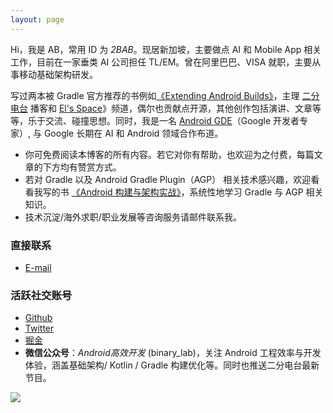 ```yaml
---
layout: page
---
```


Hi，我是 AB，常用 ID 为 *2BAB*。现居新加坡，主要做点 AI 和 Mobile App 相关工作，目前在一家垂类 AI 公司担任 TL/EM。曾在阿里巴巴、VISA 就职，主要从事移动基础架构研发。

写过两本被 Gradle 官方推荐的书例如[《Extending Android Builds》](/zh/book)，主理 [二分电台](https://binary.2bab.me/) 播客和 [El's Space](https://space.bilibili.com/7711168)》频道，偶尔也贡献点开源，其他创作包括演讲、文章等等，乐于交流、碰撞思想。同时，我是一名 [Android GDE](https://developers.google.com/community/experts/directory?text=El%20Zhang)（Google 开发者专家）, 与 Google 长期在 AI 和 Android 领域合作布道。

- 你可免费阅读本博客的所有内容。若它对你有帮助，也欢迎为之付费，每篇文章的下方均有赞赏方式。
- 若对 Gradle 以及 Android Gradle Plugin（AGP） 相关技术感兴趣，欢迎看看我写的书 [《Android 构建与架构实战》](/zh/book)，系统性地学习 Gradle 与 AGP 相关知识。
- 技术沉淀/海外求职/职业发展等咨询服务请邮件联系我。


### 直接联系

- [E-mail](mailto:xx2bab@gmail.com)

### 活跃社交账号

- [Github](https://www.github.com/2BAB)
- [Twitter](https://www.twitter.com/x2bab)
- [掘金](https://juejin.cn/user/1926000099997949)
- **微信公众号**：*Android高效开发* (binary_lab)，关注 Android 工程效率与开发体验，涵盖基础架构/ Kotlin / Gradle 构建优化等。同时也推送二分电台最新节目。

![](https://2bab-images.lastmayday.com/blog/%E5%85%AC%E4%BC%97%E5%8F%B7.jpg?imageslim)



